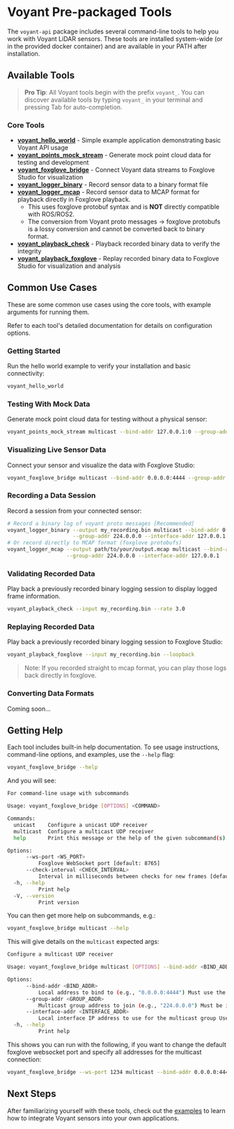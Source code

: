 # Voyant Pre-packaged Tools

The `voyant-api` package includes several command-line tools to help you work with Voyant LiDAR sensors. These tools are installed system-wide (or in the provided docker container)
and are available in your PATH after installation.

## Available Tools

> **Pro Tip**: All Voyant tools begin with the prefix `voyant_`. You can discover available tools by typing `voyant_` in your terminal and pressing Tab for auto-completion.

### Core Tools

- **[voyant_hello_world](hello_world.md)** - Simple example application demonstrating basic Voyant API usage
- **[voyant_points_mock_stream](points_mock_stream.md)** - Generate mock point cloud data for testing and development
- **[voyant_foxglove_bridge](foxglove_bridge.md)** - Connect Voyant data streams to Foxglove Studio for visualization
- **[voyant_logger_binary](logger_binary.md)** - Record sensor data to a binary format file
- **[voyant_logger_mcap](logger_mcap.md)** - Record sensor data to MCAP format for playback directly in Foxglove playback.
  - This uses foxglove protobuf syntax and is **NOT** directly compatible with ROS/ROS2.
  - The conversion from Voyant proto messages -> foxglove protobufs is a lossy conversion and cannot be converted back to binary format.
- **[voyant_playback_check](playback_check.md)** - Playback recorded binary data to verify the integrity
- **[voyant_playback_foxglove](playback_foxglove.md)** - Replay recorded binary data to Foxglove Studio for visualization and analysis

## Common Use Cases

These are some common use cases using the core tools,
with example arguments for running them.

Refer to each tool's detailed documentation for details on configuration options.

### Getting Started

Run the hello world example to verify your installation and basic connectivity:

```bash
voyant_hello_world
```

### Testing With Mock Data

Generate mock point cloud data for testing without a physical sensor:

```bash
voyant_points_mock_stream multicast --bind-addr 127.0.0.1:0 --group-addr 224.0.0.0:4444
```

### Visualizing Live Sensor Data

Connect your sensor and visualize the data with Foxglove Studio:

```bash
voyant_foxglove_bridge multicast --bind-addr 0.0.0.0:4444 --group-addr 224.0.0.0 --interface-addr 127.0.0.1
```

### Recording a Data Session

Record a session from your connected sensor:

```bash
# Record a binary log of voyant proto messages [Recommended]
voyant_logger_binary --output my_recording.bin multicast --bind-addr 0.0.0.0:4444 \
                     --group-addr 224.0.0.0 --interface-addr 127.0.0.1
# Or record directly to MCAP format (foxglove protobufs)
voyant_logger_mcap --output path/to/your/output.mcap multicast --bind-addr 0.0.0.0:4444 \
                   --group-addr 224.0.0.0 --interface-addr 127.0.0.1
```

### Validating Recorded Data

Play back a previously recorded binary logging session to display logged frame information.

```bash
voyant_playback_check --input my_recording.bin --rate 3.0
```

### Replaying Recorded Data

Play back a previously recorded binary logging session to Foxglove Studio:

```bash
voyant_playback_foxglove --input my_recording.bin --loopback
```

> Note: If you recorded straight to mcap format,
you can play those logs back directly in foxglove.

### Converting Data Formats

Coming soon...

## Getting Help

Each tool includes built-in help documentation.
To see usage instructions, command-line options, and examples, use the `--help` flag:

```bash
voyant_foxglove_bridge --help
```

And you will see:

```bash
For command-line usage with subcommands

Usage: voyant_foxglove_bridge [OPTIONS] <COMMAND>

Commands:
  unicast    Configure a unicast UDP receiver
  multicast  Configure a multicast UDP receiver
  help       Print this message or the help of the given subcommand(s)

Options:
      --ws-port <WS_PORT>
          Foxglove WebSocket port [default: 8765]
      --check-interval <CHECK_INTERVAL>
          Interval in milliseconds between checks for new frames [default: 10]
  -h, --help
          Print help
  -V, --version
          Print version
```

You can then get more help on subcommands, e.g.:

```bash
voyant_foxglove_bridge multicast --help
```

This will give details on the `multicast` expected args:

```bash
Configure a multicast UDP receiver

Usage: voyant_foxglove_bridge multicast [OPTIONS] --bind-addr <BIND_ADDR> --group-addr <GROUP_ADDR>

Options:
      --bind-addr <BIND_ADDR>
          Local address to bind to (e.g., "0.0.0.0:4444") Must use the same port that multicast senders are targeting
      --group-addr <GROUP_ADDR>
          Multicast group address to join (e.g., "224.0.0.0") Must be in the valid multicast range (224.0.0.0 to 239.255.255.255)
      --interface-addr <INTERFACE_ADDR>
          Local interface IP address to use for the multicast group Use "0.0.0.0" to use the default interface, or specify a particular interface IP [default: 0.0.0.0]
  -h, --help
          Print help
```

This shows you can run with the following,
if you want to change the default foxglove websocket port
and specify all addresses for the multicast connection:

```bash
voyant_foxglove_bridge --ws-port 1234 multicast --bind-addr 0.0.0.0:4444 --group-addr 224.0.0.0 --interface-addr 127.0.0.1
```

## Next Steps

After familiarizing yourself with these tools, check out the [examples](../examples/README.md) to learn how to integrate Voyant sensors into your own applications.
